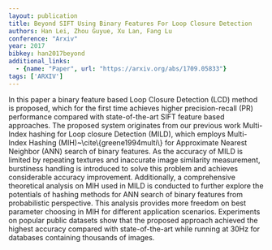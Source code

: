 ```yaml
---
layout: publication
title: Beyond SIFT Using Binary Features For Loop Closure Detection
authors: Han Lei, Zhou Guyue, Xu Lan, Fang Lu
conference: "Arxiv"
year: 2017
bibkey: han2017beyond
additional_links:
  - {name: "Paper", url: "https://arxiv.org/abs/1709.05833"}
tags: ['ARXIV']
---
```

In this paper a binary feature based Loop Closure Detection (LCD) method is proposed, which for the first time achieves higher precision-recall (PR) performance compared with state-of-the-art SIFT feature based approaches. The proposed system originates from our previous work Multi-Index hashing for Loop closure Detection (MILD), which employs Multi-Index Hashing (MIH)~\cite\\{greene1994multi\\} for Approximate Nearest Neighbor (ANN) search of binary features. As the accuracy of MILD is limited by repeating textures and inaccurate image similarity measurement, burstiness handling is introduced to solve this problem and achieves considerable accuracy improvement. Additionally, a comprehensive theoretical analysis on MIH used in MILD is conducted to further explore the potentials of hashing methods for ANN search of binary features from probabilistic perspective. This analysis provides more freedom on best parameter choosing in MIH for different application scenarios. Experiments on popular public datasets show that the proposed approach achieved the highest accuracy compared with state-of-the-art while running at 30Hz for databases containing thousands of images.
